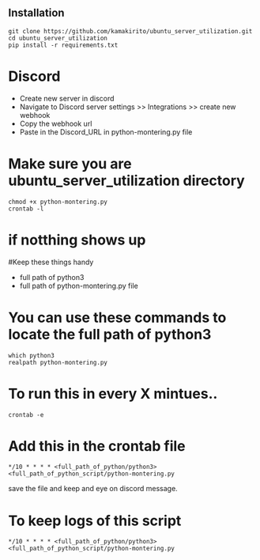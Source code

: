 ## Installation 
```
git clone https://github.com/kamakirito/ubuntu_server_utilization.git
cd ubuntu_server_utilization
pip install -r requirements.txt
```

# Discord

* Create new server in discord
* Navigate to Discord server settings >> Integrations >> create new webhook
* Copy the webhook url
* Paste in the Discord_URL in python-montering.py file


# Make sure you are ubuntu_server_utilization directory 
```
chmod +x python-montering.py
crontab -l
```
# if notthing shows up 

#Keep these things handy
 * full path of python3
 * full path of python-montering.py file


# You can use these commands to locate the full path of python3

```
which python3
realpath python-montering.py
```
# To run this in every X mintues.. 

```
crontab -e
```

# Add this in the crontab file 
```
*/10 * * * * <full_path_of_python/python3> <full_path_of_python_script/python-montering.py
```
save the file and keep and eye on discord message.

# To keep logs of this script 

```
*/10 * * * * <full_path_of_python/python3> <full_path_of_python_script/python-montering.py
```
